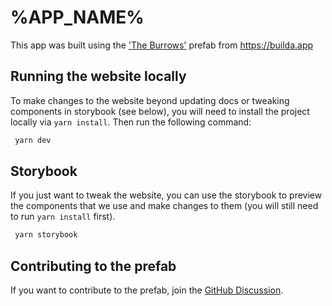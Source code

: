 # %APP_NAME%

This app was built using the ['The Burrows'](https://builda.app/modules/the_burrows) prefab from https://builda.app

## Running the website locally

To make changes to the website beyond updating docs or tweaking components in
storybook (see below), you will need to install the project locally via
`yarn install`. Then run the following command:

```bash
 yarn dev
```

## Storybook

If you just want to tweak the website, you can use the storybook to preview the
components that we use and make changes to them (you will still need to run
`yarn install` first).

```bash
 yarn storybook
```

## Contributing to the prefab

If you want to contribute to the prefab, join the [GitHub Discussion](https://github.com/spacenectar/builda/discussions).
